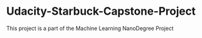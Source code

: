 # Udacity-Starbuck-Capstone-Project
This project is a part of the Machine Learning NanoDegree Project
